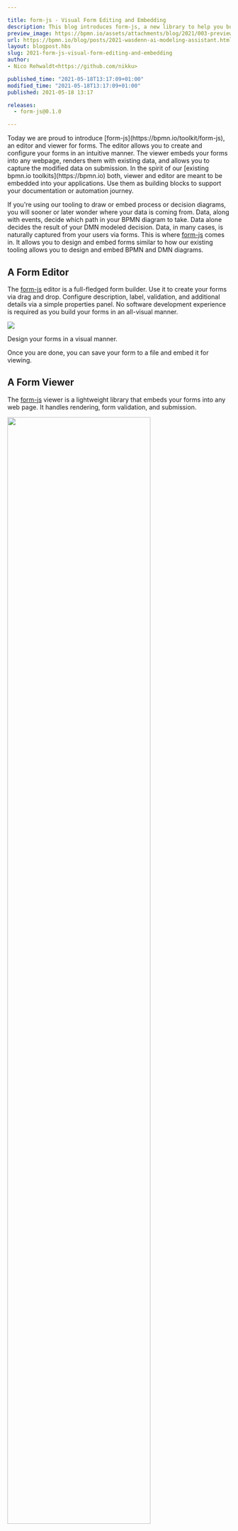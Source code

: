 ```yaml
---

title: form-js - Visual Form Editing and Embedding
description: This blog introduces form-js, a new library to help you build, share and embed forms.
preview_image: https://bpmn.io/assets/attachments/blog/2021/003-preview.png
url: https://bpmn.io/blog/posts/2021-wasdenn-ai-modeling-assistant.html
layout: blogpost.hbs
slug: 2021-form-js-visual-form-editing-and-embedding
author:
- Nico Rehwaldt<https://github.com/nikku>

published_time: "2021-05-18T13:17:09+01:00"
modified_time: "2021-05-18T13:17:09+01:00"
published: 2021-05-18 13:17

releases:
  - form-js@0.1.0

---
```


<p class="introduction">
  Today we are proud to introduce [form-js](https://bpmn.io/toolkit/form-js), an editor and viewer for forms. The editor allows you to create and configure your forms in an intuitive manner. The viewer embeds your forms into any webpage, renders them with existing data, and allows you to capture the modified data on submission. In the spirit of our [existing bpmn.io toolkits](https://bpmn.io) both, viewer and editor are meant to be embedded into your applications. Use them as building blocks to support your documentation or automation journey.
</p>

<!-- continue -->

If you're using our tooling to draw or embed process or decision diagrams, you will sooner or later wonder where your data is coming from. Data, along with events, decide which path in your BPMN diagram to take. Data alone decides the result of your DMN modeled decision. Data, in many cases, is naturally captured from your users via forms. This is where [form-js](https://bpmn.io/toolkit/form-js) comes in. It allows you to design and embed forms similar to how our existing tooling allows you to design and embed BPMN and DMN diagrams.


## A Form Editor

The [form-js](https://bpmn.io/toolkit/form-js) editor is a full-fledged form builder. Use it to create your forms via drag and drop. Configure description, label, validation, and additional details via a simple properties panel. No software development experience is required as you build your forms in an all-visual manner.

<div class="figure">
  <img src="{{ assets }}/attachments/blog/2021/003-editor.gif">

  <p class="caption">
    Design your forms in a visual manner.
  </p>
</div>

Once you are done, you can save your form to a file and embed it for viewing.


## A Form Viewer

The [form-js](https://bpmn.io/toolkit/form-js) viewer is a lightweight library that embeds your forms into any web page. It handles rendering, form validation, and submission.

<div class="figure">
  <img src="{{ assets }}/attachments/blog/2021/003-viewer.gif" style="width: 80%">

  <p class="caption">
    A form in action.
  </p>
</div>

Only a few lines of JavaScript are required to embed it into a webpage.  You must supply your modeled form file, of course. You may provide optional input data, too.


```javascript
import { createForm } from '@bpmn-io/form-js';

const data = {
  creditor: 'Mike'
};

const schema = ...;

const form = createForm({
  schema,
  data,
  container: document.querySelector('#form')
});
```

Hook into form submission and handle the form result, i.e., by submitting the data to a remote API.

```javascript
form.on('submit', (event) => {

  const {
    data,
    errors
  } = event;

  // if no errors, submit form with resulting data
});
```

Sometime later, you may want to remove the form from your webpage. You may do that easily, too:

```javascript
// remove rendered form
form.destroy();
```

## Embeddable Building Blocks

As you may have noticed, form-js editor and viewer do not perform any remote interaction. Those who are [familiar with our tools](https://bpmn.io) should not be surprised: We offer embeddable, extensible building blocks rather than full-blown, closed products.

If you plan to use form-js, you will most likely integrate it into your applications, may it be as a form editor or as a form viewer in your little task list or CRM tool. At [Camunda](https://camunda.com/), for example, we embed form-js to [power Camunda Forms](https://camunda.com/blog/2021/04/camunda-forms-visual-editing-of-user-task-forms/), our take on powerful and friendly user task forms.

Are you interested in form-js? Check out the library [on GitHub](https://github.com/bpmn-io/form-js) and learn how to embed it into your application.


## Wrapping Up

This post introduced [form-js](https://bpmn.io/toolkit/form-js), a library to design and render forms embeddable into any web application.

We've made a case for forms being a vital building block in any user-centric documentation or automation journey. We are confident that decent form tooling supports you on that journey.

In the following months, we will continue to improve form-js both feature and documentation-wise.

Are you excited about form-js the way we are? Check out the documentation [on GitHub](https://github.com/bpmn-io/form-js) and don't forget to share your feedback [@bpmn_io](https://twitter.com/bpmn_io) or [on our forums](https://forum.bpmn.io/). Stay tuned for further updates!